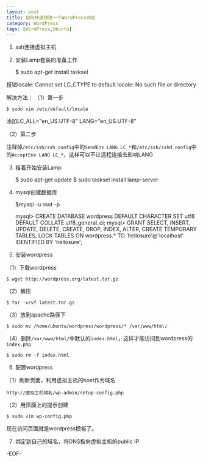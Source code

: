```yaml
---
layout: post
title: 如何快速搭建一个WordPress网站
category: WordPress
tags: [WordPress,Ubuntu]
---
```


1. ssh连接虚拟主机

2. 安装Lamp套装的准备工作

    $ sudo apt-get install tasksel

报错locale: Cannot set LC_CTYPE to default locale: No such file or directory 

解决方法：
（1）第一步

    $ sudo vim /etc/default/locale

添加LC_ALL="en_US.UTF-8"
LANG="en_US.UTF-8"

（2）第二步

注释掉`/etc/ssh/ssh_config`中的`SendEnv LANG LC_*`和`/etc/ssh/sshd_config`中的`AcceptEnv LANG LC_*`，这样可以不让远程连接去影响LANG

3. 接着开始安装Lamp

    $ sudo apt-get update
    $ sudo tasksel install lamp-server 

4. mysql创建数据库

    $mysql -u root -p

    mysql> CREATE DATABASE wordpress DEFAULT CHARACTER SET utf8 DEFAULT COLLATE utf8_general_ci;
    mysql> GRANT SELECT, INSERT, UPDATE, DELETE, CREATE, DROP, INDEX, ALTER, CREATE TEMPORARY TABLES, LOCK TABLES ON wordpress.* TO 'hellosure'@'localhost' IDENTIFIED BY 'hellosure';

5. 安装wordpress

（1）下载wordpress

    $ wget http://wordpress.org/latest.tar.gz

（2）解压

    $ tar -xzvf latest.tar.gz

（3）放到apache路径下

    $ sudo mv /home/ubuntu/wordpress/wordpress/* /var/www/html/

（4）删除`/var/www/html/`中默认的`index.html`，这样才能访问到wordpress的`index.php`

    $ sudo rm -f index.html

6. 配置wordpress

（1）刷新页面，利用虚拟主机的host作为域名

    http://虚拟主机域名/wp-admin/setup-config.php

（2）用页面上的提示创建

    $ sudo vim wp-config.php

现在访问页面就是wordpress模板了。

7. 绑定到自己的域名，将DNS指向虚拟主机的public IP

-EOF-
